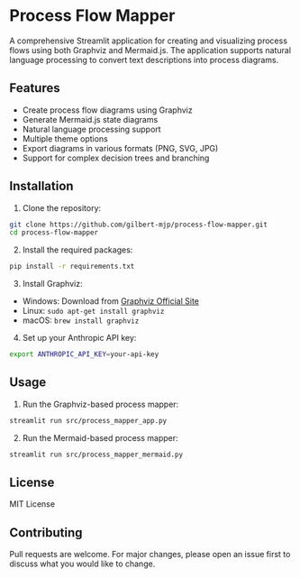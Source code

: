 # Process Flow Mapper

A comprehensive Streamlit application for creating and visualizing process flows using both Graphviz and Mermaid.js. The application supports natural language processing to convert text descriptions into process diagrams.

## Features

- Create process flow diagrams using Graphviz
- Generate Mermaid.js state diagrams
- Natural language processing support
- Multiple theme options
- Export diagrams in various formats (PNG, SVG, JPG)
- Support for complex decision trees and branching

## Installation

1. Clone the repository:
```bash
git clone https://github.com/gilbert-mjp/process-flow-mapper.git
cd process-flow-mapper
```

2. Install the required packages:
```bash
pip install -r requirements.txt
```

3. Install Graphviz:
- Windows: Download from [Graphviz Official Site](https://graphviz.org/download/)
- Linux: `sudo apt-get install graphviz`
- macOS: `brew install graphviz`

4. Set up your Anthropic API key:
```bash
export ANTHROPIC_API_KEY=your-api-key
```

## Usage

1. Run the Graphviz-based process mapper:
```bash
streamlit run src/process_mapper_app.py
```

2. Run the Mermaid-based process mapper:
```bash
streamlit run src/process_mapper_mermaid.py
```

## License

MIT License

## Contributing

Pull requests are welcome. For major changes, please open an issue first to discuss what you would like to change.